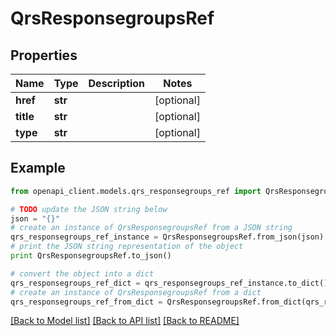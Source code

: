 # QrsResponsegroupsRef


## Properties
Name | Type | Description | Notes
------------ | ------------- | ------------- | -------------
**href** | **str** |  | [optional] 
**title** | **str** |  | [optional] 
**type** | **str** |  | [optional] 

## Example

```python
from openapi_client.models.qrs_responsegroups_ref import QrsResponsegroupsRef

# TODO update the JSON string below
json = "{}"
# create an instance of QrsResponsegroupsRef from a JSON string
qrs_responsegroups_ref_instance = QrsResponsegroupsRef.from_json(json)
# print the JSON string representation of the object
print QrsResponsegroupsRef.to_json()

# convert the object into a dict
qrs_responsegroups_ref_dict = qrs_responsegroups_ref_instance.to_dict()
# create an instance of QrsResponsegroupsRef from a dict
qrs_responsegroups_ref_from_dict = QrsResponsegroupsRef.from_dict(qrs_responsegroups_ref_dict)
```
[[Back to Model list]](../README.md#documentation-for-models) [[Back to API list]](../README.md#documentation-for-api-endpoints) [[Back to README]](../README.md)


